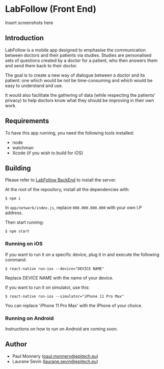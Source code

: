 # LabFollow (Front End)

Insert screenshots here

## Introduction

LabFollow is a mobile app designed to emphasise the communication between doctors and their patients via studies. Studies are personalised sets of questions created by a doctor for a patient, who then answers them and send them back to their doctor.

The goal is to create a new way of dialogue between a doctor and its patient: one which would be not be time-consuming and which would be easy to understand and use. 

It would also facilitate the gathering of data (while respecting the patients’ privacy) to help doctors know what they should be improving in their own work.


## Requirements

To have this app running, you need the following tools installed:
* node
* watchman
* Xcode (if you wish to build for iOS)


## Building

Please refer to [LabFollow BackEnd](https://github.com/PoCFrance/LabFollow_BackEnd) to install the server.

At the root of the repository, install all the dependencies with:
```
$ npm i
```

In `app/network/index.js`, replace `000.000.000.000` with your own I.P address.

Then start running:
```
$ npm start
```

### Running on iOS

If you want to run it on a specific device, plug it in and execute the following command: 
```
$ react-native run-ios --device="DEVICE NAME"
```
Replace DEVICE NAME with the name of your device.

If you want to run it on simulator, use this:
```
$ react-native run-ios --simulator="iPhone 11 Pro Max"
```
You can replace 'iPhone 11 Pro Max' with the iPhone of your choice.

### Running on Android

Instructions on how to run on Android are coming soon.

## Author

* Paul Monnery (paul.monnery@epitech.eu)
* Laurane Sevin (laurane.sevin@epitech.eu)